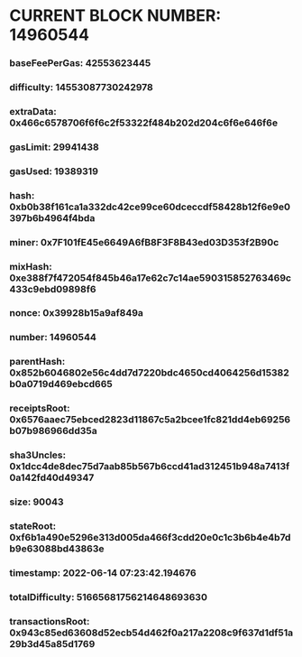 # CURRENT BLOCK NUMBER: 14960544

### baseFeePerGas: 42553623445
### difficulty: 14553087730242978
### extraData: 0x466c6578706f6f6c2f53322f484b202d204c6f6e646f6e
### gasLimit: 29941438
### gasUsed: 19389319
### hash: 0xb0b38f161ca1a332dc42ce99ce60dceccdf58428b12f6e9e0397b6b4964f4bda
### miner: 0x7F101fE45e6649A6fB8F3F8B43ed03D353f2B90c
### mixHash: 0xe388f7f472054f845b46a17e62c7c14ae590315852763469c433c9ebd09898f6
### nonce: 0x39928b15a9af849a
### number: 14960544
### parentHash: 0x852b6046802e56c4dd7d7220bdc4650cd4064256d15382b0a0719d469ebcd665
### receiptsRoot: 0x6576aaec75ebced2823d11867c5a2bcee1fc821dd4eb69256b07b986966dd35a
### sha3Uncles: 0x1dcc4de8dec75d7aab85b567b6ccd41ad312451b948a7413f0a142fd40d49347
### size: 90043
### stateRoot: 0xf6b1a490e5296e313d005da466f3cdd20e0c1c3b6b4e4b7db9e63088bd43863e
### timestamp: 2022-06-14 07:23:42.194676
### totalDifficulty: 51665681756214648693630
### transactionsRoot: 0x943c85ed63608d52ecb54d462f0a217a2208c9f637d1df51a29b3d45a85d1769
